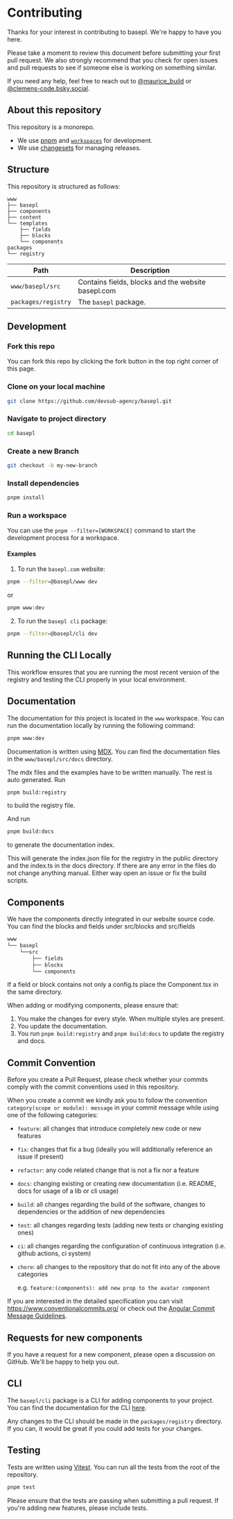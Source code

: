 # Contributing

Thanks for your interest in contributing to basepl. We're happy to have you here.

Please take a moment to review this document before submitting your first pull request. We also strongly recommend that you check for open issues and pull requests to see if someone else is working on something similar.

If you need any help, feel free to reach out to [@maurice_build](https://x.com/maurice_build) or [@clemens-code.bsky.social](https://bsky.app/profile/clemens-code.bsky.social).

## About this repository

This repository is a monorepo.

- We use [pnpm](https://pnpm.io) and [`workspaces`](https://pnpm.io/workspaces) for development.
- We use [changesets](https://github.com/changesets/changesets) for managing releases.

## Structure

This repository is structured as follows:

```
www
├── basepl
├── components
├── content
└── templates
    ├── fields
    ├── blocks
    └── components
packages
└── registry
```

| Path                  | Description                           |
|-----------------------|---------------------------------------|
| `www/basepl/src`      | Contains fields, blocks and the website basepl.com           |
| `packages/registry`   | The `basepl` package.                 |

## Development

### Fork this repo

You can fork this repo by clicking the fork button in the top right corner of this page.

### Clone on your local machine

```bash
git clone https://github.com/devsub-agency/basepl.git
```

### Navigate to project directory

```bash
cd basepl
```

### Create a new Branch

```bash
git checkout -b my-new-branch
```

### Install dependencies

```bash
pnpm install
```

### Run a workspace

You can use the `pnpm --filter=[WORKSPACE]` command to start the development process for a workspace.

#### Examples

1. To run the `basepl.com` website:

```bash
pnpm --filter=@basepl/www dev
```
or
```bash
pnpm www:dev
```

2. To run the `basepl cli` package:

```bash
pnpm --filter=@basepl/cli dev
```

## Running the CLI Locally

This workflow ensures that you are running the most recent version of the registry and testing the CLI properly in your local environment.

## Documentation

The documentation for this project is located in the `www` workspace. You can run the documentation locally by running the following command:

```bash
pnpm www:dev
```

Documentation is written using [MDX](https://mdxjs.com). You can find the documentation files in the `www/basepl/src/docs` directory.

The mdx files and the examples have to be written manually. The rest is auto generated. Run 

```bash
pnpm build:registry 
```

to build the registry file. 

And run 
```bash
pnpm build:docs 
```

to generate the documentation index. 

This will generate the index.json file for the registry in the public directory and the index.ts in the docs directory. If there are any error in the files do not change anything manual. Either way open an issue or fix the build scripts. 

## Components

We have the components directly integrated in our website source code. You can find the blocks and fields under src/blocks and src/fields

```bash
www
└── basepl
    └──src
        ├── fields
        ├── blocks
        └── components
```

If a field or block contains not only a config.ts place the Component.tsx in the same directory.

When adding or modifying components, please ensure that:

1. You make the changes for every style. When multiple styles are present.
2. You update the documentation.
3. You run `pnpm build:registry` and `pnpm build:docs` to update the registry and docs.

## Commit Convention

Before you create a Pull Request, please check whether your commits comply with
the commit conventions used in this repository.

When you create a commit we kindly ask you to follow the convention
`category(scope or module): message` in your commit message while using one of
the following categories:

- `feature`: all changes that introduce completely new code or new
  features
- `fix`: changes that fix a bug (ideally you will additionally reference an
  issue if present)
- `refactor`: any code related change that is not a fix nor a feature
- `docs`: changing existing or creating new documentation (i.e. README, docs for
  usage of a lib or cli usage)
- `build`: all changes regarding the build of the software, changes to
  dependencies or the addition of new dependencies
- `test`: all changes regarding tests (adding new tests or changing existing
  ones)
- `ci`: all changes regarding the configuration of continuous integration (i.e.
  github actions, ci system)
- `chore`: all changes to the repository that do not fit into any of the above
  categories

  e.g. `feature:(components): add new prop to the avatar component`

If you are interested in the detailed specification you can visit
https://www.conventionalcommits.org/ or check out the
[Angular Commit Message Guidelines](https://github.com/angular/angular/blob/22b96b9/CONTRIBUTING.md#-commit-message-guidelines).

## Requests for new components

If you have a request for a new component, please open a discussion on GitHub. We'll be happy to help you out.

## CLI

The `basepl/cli` package is a CLI for adding components to your project. You can find the documentation for the CLI [here]().

Any changes to the CLI should be made in the `packages/registry` directory. If you can, it would be great if you could add tests for your changes.

## Testing

Tests are written using [Vitest](https://vitest.dev). You can run all the tests from the root of the repository.

```bash
pnpm test
```

Please ensure that the tests are passing when submitting a pull request. If you're adding new features, please include tests.
